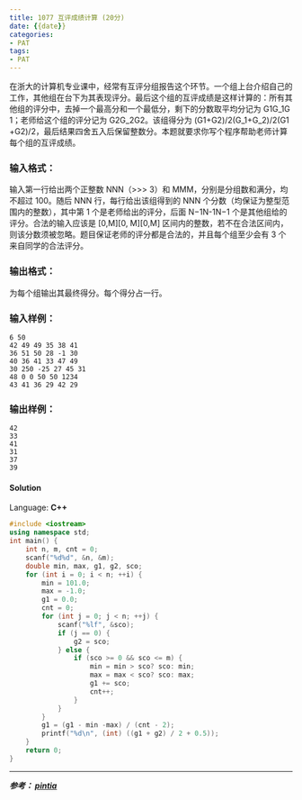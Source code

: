 ```yaml
---
title: 1077 互评成绩计算 (20分)
date: {{date}}
categories:
- PAT
tags:
- PAT
---
```

在浙大的计算机专业课中，经常有互评分组报告这个环节。一个组上台介绍自己的工作，其他组在台下为其表现评分。最后这个组的互评成绩是这样计算的：所有其他组的评分中，去掉一个最高分和一个最低分，剩下的分数取平均分记为
G1G_1G​1​​；老师给这个组的评分记为 G2G_2G​2​​。该组得分为
(G1+G2)/2(G_1+G_2)/2(G​1​​+G​2​​)/2，最后结果四舍五入后保留整数分。本题就要求你写个程序帮助老师计算每个组的互评成绩。

### 输入格式：

输入第一行给出两个正整数 NNN（>>> 3）和 MMM，分别是分组数和满分，均不超过 100。随后 NNN 行，每行给出该组得到的 NNN
个分数（均保证为整型范围内的整数），其中第 1 个是老师给出的评分，后面 N−1N-1N−1 个是其他组给的评分。合法的输入应该是 [0,M][0,
M][0,M] 区间内的整数，若不在合法区间内，则该分数须被忽略。题目保证老师的评分都是合法的，并且每个组至少会有 3 个来自同学的合法评分。

### 输出格式：

为每个组输出其最终得分。每个得分占一行。

### 输入样例：

    
    
    6 50
    42 49 49 35 38 41
    36 51 50 28 -1 30
    40 36 41 33 47 49
    30 250 -25 27 45 31
    48 0 0 50 50 1234
    43 41 36 29 42 29
    

### 输出样例：

    
    
    42
    33
    41
    31
    37
    39
    

#### Solution

Language: **C++**
```C++
#include <iostream>
using namespace std;
int main() {
    int n, m, cnt = 0;
    scanf("%d%d", &n, &m);
    double min, max, g1, g2, sco;
    for (int i = 0; i < n; ++i) {
        min = 101.0;
        max = -1.0;
        g1 = 0.0;
        cnt = 0;
        for (int j = 0; j < n; ++j) {
            scanf("%lf", &sco);
            if (j == 0) {
                g2 = sco;
            } else {
                if (sco >= 0 && sco <= m) {
                    min = min > sco? sco: min;
                    max = max < sco? sco: max;
                    g1 += sco;
                    cnt++;
                }
            }
        }
        g1 = (g1 - min -max) / (cnt - 2);
        printf("%d\n", (int) ((g1 + g2) / 2 + 0.5));
    }
    return 0;
}
```
---
***参考：
[pintia](https://pintia.cn/problem-sets/994805260223102976/problems/994805262303477760)***
